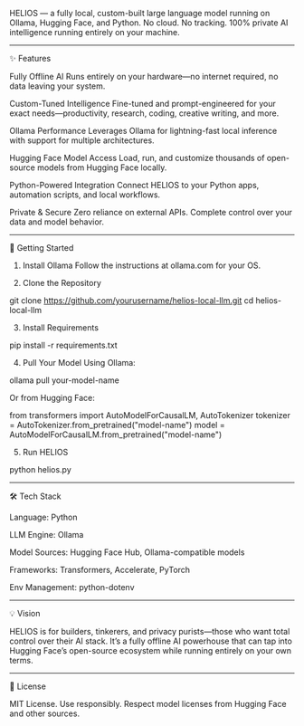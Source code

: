 HELIOS — a fully local, custom-built large language model running on Ollama, Hugging Face, and Python. No cloud. No tracking. 100% private AI intelligence running entirely on your machine.


---

✨ Features

Fully Offline AI
Runs entirely on your hardware—no internet required, no data leaving your system.

Custom-Tuned Intelligence
Fine-tuned and prompt-engineered for your exact needs—productivity, research, coding, creative writing, and more.

Ollama Performance
Leverages Ollama for lightning-fast local inference with support for multiple architectures.

Hugging Face Model Access
Load, run, and customize thousands of open-source models from Hugging Face locally.

Python-Powered Integration
Connect HELIOS to your Python apps, automation scripts, and local workflows.

Private & Secure
Zero reliance on external APIs. Complete control over your data and model behavior.



---

🚀 Getting Started

1. Install Ollama
Follow the instructions at ollama.com for your OS.


2. Clone the Repository

git clone https://github.com/yourusername/helios-local-llm.git
cd helios-local-llm


3. Install Requirements

pip install -r requirements.txt


4. Pull Your Model
Using Ollama:

ollama pull your-model-name

Or from Hugging Face:

from transformers import AutoModelForCausalLM, AutoTokenizer
tokenizer = AutoTokenizer.from_pretrained("model-name")
model = AutoModelForCausalLM.from_pretrained("model-name")


5. Run HELIOS

python helios.py




---

🛠 Tech Stack

Language: Python

LLM Engine: Ollama

Model Sources: Hugging Face Hub, Ollama-compatible models

Frameworks: Transformers, Accelerate, PyTorch

Env Management: python-dotenv



---

💡 Vision

HELIOS is for builders, tinkerers, and privacy purists—those who want total control over their AI stack.
It’s a fully offline AI powerhouse that can tap into Hugging Face’s open-source ecosystem while running entirely on your own terms.


---

📜 License

MIT License. Use responsibly. Respect model licenses from Hugging Face and other sources.

